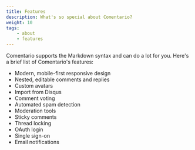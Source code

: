 ```yaml
---
title: Features
description: What's so special about Comentario?
weight: 10
tags:
    - about
    - features
---
```


Comentario supports the Markdown syntax and can do a lot for you. Here's a brief list of Comentario's features:

* Modern, mobile-first responsive design
* Nested, editable comments and replies
* Custom avatars
* Import from Disqus
* Comment voting
* Automated spam detection
* Moderation tools
* Sticky comments
* Thread locking
* OAuth login
* Single sign-on
* Email notifications
